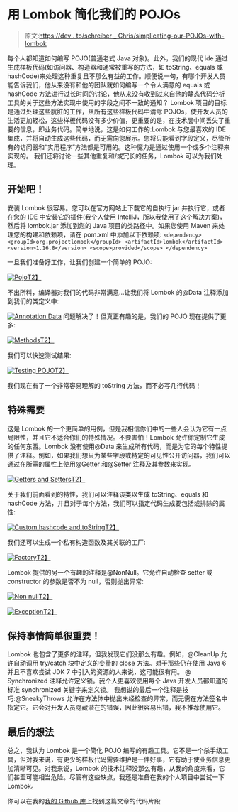 # 用 Lombok 简化我们的 POJOs

> 原文:[https://dev . to/schreiber _ Chris/simplicating-our-POJOs-with-lombok](https://dev.to/schreiber_chris/simplifying-our-pojos-with-lombok)

每个人都知道如何编写 POJO(普通老式 Java 对象)。此外，我们的现代 ide 通过生成样板代码(如访问器、构造器和通常被重写的方法，如 toString、equals 或 hashCode)来处理这种重复且不那么有益的工作。顺便说一句，有哪个开发人员能告诉我们，他从来没有和他的团队就如何编写一个令人满意的 equals 或 hashCode 方法进行过长时间的讨论，他从来没有收到过来自他的静态代码分析工具的关于这些方法实现中使用的字段之间不一致的通知？
Lombok 项目的目标是通过处理这些肮脏的工作，从所有这些样板代码中清除 POJOs，使开发人员的生活更加轻松，这些样板代码没有多少价值，更重要的是，在技术层中间丢失了重要的信息，即业务代码。简单地说，这是如何工作的:Lombok 与您最喜欢的 IDE 集成，并将自动生成这些代码，而无需向您展示。您将只能看到字段定义，尽管所有的访问器和“实用程序”方法都是可用的。这种魔力是通过使用一个或多个注释来实现的。
我们还将讨论一些其他重复和/或冗长的任务，Lombok 可以为我们处理。

## [](#lets-start-)开始吧！

安装 Lombok 很容易。您可以在官方网站上下载它的自执行 jar 并执行它，或者在您的 IDE 中安装它的插件(我个人使用 IntelliJ，所以我使用了这个解决方案)，然后将 lombok.jar 添加到您的 Java 项目的类路径中。如果您使用 Maven 来处理您的构建和依赖项，请在 pom.xml 中添加以下依赖项:
`<dependency>
<groupId>org.projectlombok</groupId>
<artifactId>lombok</artifactId>
<version>1.16.8</version>
<scope>provided</scope>
</dependency>`

一旦我们准备好工作，让我们创建一个简单的 POJO:

[![Pojo](../Images/694b6868ec1890dccd6898cf6be43a29.png)T2】](https://res.cloudinary.com/practicaldev/image/fetch/s--84SzsqGA--/c_limit%2Cf_auto%2Cfl_progressive%2Cq_auto%2Cw_880/https://www.christopheschreiber.fr/blog/wp-content/uploads/2017/04/image1.png)

不出所料，编译器对我们的代码非常满意...让我们将 Lombok 的@Data 注释添加到我们的类定义中:

[![Annotation Data](../Images/35a3d628d59dd96ba4fc83213867166c.png)](https://res.cloudinary.com/practicaldev/image/fetch/s--dzh1nE1Y--/c_limit%2Cf_auto%2Cfl_progressive%2Cq_auto%2Cw_880/https://www.christopheschreiber.fr/blog/wp-content/uploads/2017/04/image2.png) 
问题解决了！但真正有趣的是，我们的 POJO 现在提供了更多:

[![Methods](../Images/44fd6f31ebc3c28327ee1aff61d645cf.png)T2】](https://res.cloudinary.com/practicaldev/image/fetch/s--a5VTiN_9--/c_limit%2Cf_auto%2Cfl_progressive%2Cq_auto%2Cw_880/https://www.christopheschreiber.fr/blog/wp-content/uploads/2017/04/image3.png)

我们可以快速测试结果:

[![Testing POJO](../Images/9c76661834c1aea6810a96da52155745.png)T2】](https://res.cloudinary.com/practicaldev/image/fetch/s--ue_Wy9Qt--/c_limit%2Cf_auto%2Cfl_progressive%2Cq_auto%2Cw_880/https://www.christopheschreiber.fr/blog/wp-content/uploads/2017/04/image4.png)

我们现在有了一个非常容易理解的 toString 方法，而不必写几行代码！

## [](#special-needs)特殊需要

这是 Lombok 的一个更简单的用例，但是我相信你们中的一些人会认为它有一点局限性，并且它不适合你们的特殊情况。不要害怕！Lombok 允许你定制它生成的任何东西。Lombok 没有使用@Data 来生成所有代码，而是为它的每个特性提供了注释。例如，如果我们想只为某些字段或特定的可见性公开访问器，我们可以通过在所需的属性上使用@Getter 和@Setter 注释及其参数来实现。

[![Getters and Setters](../Images/9cb5891a873630022b9468a65d19e7a1.png)T2】](https://res.cloudinary.com/practicaldev/image/fetch/s--S9zVZFLD--/c_limit%2Cf_auto%2Cfl_progressive%2Cq_auto%2Cw_880/https://www.christopheschreiber.fr/blog/wp-content/uploads/2017/04/image5.png)

关于我们前面看到的特性，我们可以注释该类以生成 toString、equals 和 hashCode 方法，并且对于每个方法，我们可以指定代码生成要包括或排除的属性:

[![Custom hashcode and toString](../Images/c7b62bd6374048d2344d26aff0ec47f2.png)T2】](https://res.cloudinary.com/practicaldev/image/fetch/s--ylbiJk66--/c_limit%2Cf_auto%2Cfl_progressive%2Cq_auto%2Cw_880/https://www.christopheschreiber.fr/blog/wp-content/uploads/2017/04/image6.png)

我们还可以生成一个私有构造函数及其关联的工厂:

[![Factory](../Images/c888a4502dbb3452cdcddbd4b7e285f4.png)T2】](https://res.cloudinary.com/practicaldev/image/fetch/s--quNXmepC--/c_limit%2Cf_auto%2Cfl_progressive%2Cq_auto%2Cw_880/https://www.christopheschreiber.fr/blog/wp-content/uploads/2017/04/image7.png)

Lombok 提供的另一个有趣的注释是@NonNull。它允许自动检查 setter 或 constructor 的参数是否不为 null，否则抛出异常:

[![Non null](../Images/504b7b8b15d93c5575a78c2d991fedb1.png)T2】](https://res.cloudinary.com/practicaldev/image/fetch/s--jJCSJnmM--/c_limit%2Cf_auto%2Cfl_progressive%2Cq_auto%2Cw_880/https://www.christopheschreiber.fr/blog/wp-content/uploads/2017/04/image8.png)

[![Exception](../Images/40972572545628184727cacaf9f1bb0b.png)T2】](https://res.cloudinary.com/practicaldev/image/fetch/s--ReLm-SPU--/c_limit%2Cf_auto%2Cfl_progressive%2Cq_auto%2Cw_880/https://www.christopheschreiber.fr/blog/wp-content/uploads/2017/04/image9.png)

## 保持事情简单很重要！

Lombok 也包含了更多的注释，但我发现它们没那么有趣。例如，@CleanUp 允许自动调用 try/catch 块中定义的变量的 close 方法。对于那些仍在使用 Java 6 并且不喜欢尝试 JDK 7 中引入的资源的人来说，这可能很有用。
@ Synchronized 注释允许定义锁。我个人更喜欢使用每个 Java 开发人员都知道的标准 synchronized 关键字来定义锁。
我想说的最后一个注释是技巧:@SneakyThrows 允许在方法体中抛出未经检查的异常，而无需在方法签名中指定它。它会对开发人员隐藏潜在的错误，因此很容易出错，我不推荐使用它。

## [](#final-thoughts)最后的想法

总之，我认为 Lombok 是一个简化 POJO 编写的有趣工具。它不是一个杀手级工具，但对我来说，有更少的样板代码需要维护是一件好事，它有助于使业务信息更加清晰可见。对我来说，Lombok 的技术注释没那么有趣，从我的角度来看，它们甚至可能相当危险。尽管有这些缺点，我还是准备在我的个人项目中尝试一下 Lombok。

你可以在我的[我的 Github 库](https://github.com/ChristopheSchreiber/LombokPOC)上找到这篇文章的代码片段